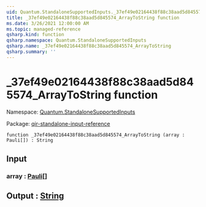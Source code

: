 ```yaml
---
uid: Quantum.StandaloneSupportedInputs._37ef49e02164438f88c38aad5d845574_ArrayToString
title: _37ef49e02164438f88c38aad5d845574_ArrayToString function
ms.date: 3/26/2021 12:00:00 AM
ms.topic: managed-reference
qsharp.kind: function
qsharp.namespace: Quantum.StandaloneSupportedInputs
qsharp.name: _37ef49e02164438f88c38aad5d845574_ArrayToString
qsharp.summary: ''
---
```


# _37ef49e02164438f88c38aad5d845574_ArrayToString function

Namespace: [Quantum.StandaloneSupportedInputs](xref:Quantum.StandaloneSupportedInputs)

Package: [qir-standalone-input-reference](https://nuget.org/packages/qir-standalone-input-reference)




```qsharp
function _37ef49e02164438f88c38aad5d845574_ArrayToString (array : Pauli[]) : String
```


## Input

### array : [Pauli](xref:microsoft.quantum.lang-ref.pauli)[]





## Output : [String](xref:microsoft.quantum.lang-ref.string)

